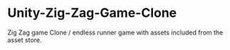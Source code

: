 # Unity-Zig-Zag-Game-Clone
Zig Zag game Clone / endless runner game with assets included from the asset store.
